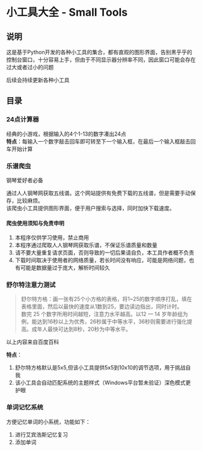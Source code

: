 # 小工具大全 - Small Tools

## 说明

这是基于Python开发的各种小工具的集合，都有直观的图形界面，告别黑乎乎的控制台窗口，十分容易上手，但由于不同显示器分辨率不同，因此窗口可能会存在过大或者过小的问题

后续会持续更新各种小工具

## 目录

### 24点计算器

经典的小游戏，根据输入的4个1-13的数字凑出24点  
**特点**：每输入一个数字敲击回车即可转至下一个输入框，在最后一个输入框敲击回车开始计算

### 乐谱爬虫

钢琴爱好者必备

通过人人钢琴网获取五线谱。这个网站提供有免费下载的五线谱，但是需要手动保存，比较麻烦。  
该爬虫小工具提供图形界面，便于用户搜索与选择，同时加快下载速度。

#### 爬虫使用须知与免责申明

1. 本程序仅供学习使用，禁止商用
2. 本程序通过爬取人人钢琴网获取乐谱，不保证乐谱质量和数量
3. 请不要大量重复请求页面，否则导致的一切后果请自负，本工具作者概不负责
4. 下载时间取决于使用者的网络质量，若长时间没有响应，可能是网络问题，也有可能是数据量过于庞大，解析时间较久

### 舒尔特注意力测试

>舒尔特方格：画一张有25个小方格的表格，将1~25的数字顺序打乱，填在表格里面，然后以最快的速度从1数到25，要边读边指出，同时计时。  
数完 25 个数字所用时间越短，注意力水平越高。以12 — 14 岁年龄组为例，能达到16秒以上为优秀，26秒属于中等水平，36秒则需要进行强化提高。成年人最快可达到8秒，20秒为中等水平。

以上内容来自百度百科

**特点**：
1. 舒尔特方格默认是5x5,但该小工具提供5x5到10x10的调节选项，用于挑战自我
2. 该小工具会自动匹配系统的主题样式（Windows平台暂未验证）深色模式更护眼

### 单词记忆系统

方便记忆单词的小系统，功能如下：
1. 进行艾宾浩斯记忆复习
2. 添加单词